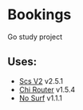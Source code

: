 # Bookings

Go study project

## Uses:

- [Scs V2](github.com/alexedwards/scs/v2) v2.5.1
- [Chi Router](https://github.com/go-chi/chi) v1.5.4
- [No Surf](https://github.com/justinas/nosurf) v1.1.1